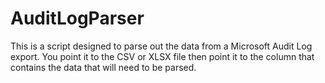 # AuditLogParser

This is a script designed to parse out the data from a Microsoft Audit Log export.
You point it to the CSV or XLSX file then point it to the column that contains the data
that will need to be parsed.
